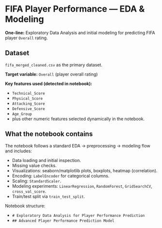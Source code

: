 # FIFA Player Performance — EDA & Modeling

**One-line:** Exploratory Data Analysis and initial modeling for predicting FIFA player `Overall` rating.

## Dataset
`fifa_merged_cleaned.csv` as the primary dataset.

**Target variable:** `Overall` (player overall rating)

**Key features used (detected in notebook):**
- `Technical_Score`
- `Physical_Score`
- `Attacking_Score`
- `Defensive_Score`
- `Age_Group`
- plus other numeric features selected dynamically in the notebook.

## What the notebook contains
The notebook follows a standard EDA → preprocessing → modeling flow and includes:
- Data loading and initial inspection.
- Missing value checks.
- Visualizations: seaborn/matplotlib plots, boxplots, heatmap (correlation).
- Encoding: `LabelEncoder` for categorical columns.
- Scaling: `StandardScaler`.
- Modeling experiments: `LinearRegression`, `RandomForest`, `GridSearchCV`, `cross_val_score`.
- Train/test split via `train_test_split`.

Notebook structure:
- `# Exploratory Data Analysis for Player Performance Prediction`
- `## Advanced Player Performance Prediction Model`
